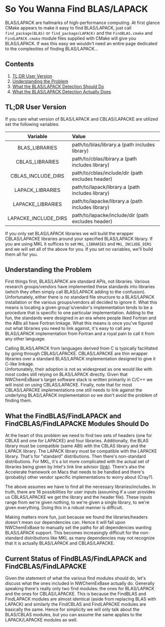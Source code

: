 So You Wanna Find BLAS/LAPACK
=============================

BLAS/LAPACK are hallmarks of high-performance computing.  At first glance CMake
appears to make it easy to find BLAS/LAPACK, just call `find_package(BLAS)` or
`find_package(LAPACK)` and the `FindBLAS.cmake` and `FindLAPACK.cmake` module
files supplied with CMake will give you BLAS/LAPACK.  If was this easy we
wouldn't need an entire page dedicated to the complexities of finding 
BLAS/LAPACK...

Contents
--------

1. [TL;DR User Version](#tl;dr-user-version)
2. [Understanding the Problem](#understanding-the-problem)
3. [What the BLAS/LAPACK Detection Should Do](#what-the-findblas/findlapack-and-findcblas/findlapacke-modules-should-do)
4. [What the BLAS/LAPACK Detection Actually Does](#current-status-of-findblas/findlapack-and-findcblas/findlapacke)

TL;DR User Version
------------------

If you care what version of BLAS/LAPACK and CBLAS/LAPACKE are utilized set the
following variables:

| Variable             | Value                                              |
| :------------------: | :--------------------------------------------------|
| BLAS_LIBRARIES       | path/to/blas/library.a  (path includes library)    |
| CBLAS_LIBRARIES      | path/to/cblas/lbirary.a (path includes library)    |
| CBLAS_INCLUDE_DIRS   | path/to/cblas/include/dir (path excludes header)   |
| LAPACK_LIBRARIES     | path/to/lapack/library.a (path includes library)   |
| LAPACKE_LIBRARIES    | path/to/lapacke/library.a (path includes library)  |
| LAPACKE_INCLUDE_DIRS | path/to/lapacke/include/dir (path excludes header) |

If you only set BLAS/LAPACK libraries we will build the wrapper CBLAS/LAPACKE
libraries around your specified BLAS/LAPACK library.  If you are using MKL it 
suffices to set `MKL_LIBRARIES` and `MKL_INCLUDE_DIRS` and we will set all of 
the above for you.  If you set no variables, we'll build them all for you.

Understanding the Problem
-------------------------

First things first, BLAS/LAPACK are standard APIs, not libraries.  Various 
research groups/vendors have implemented these standards into libraries 
(which they often simply call BLAS/LAPACK adding to the confusion).  
Unfortunately, either there is no standard file structure to a BLAS/LAPACK 
installation or the various groups/vendors all decided to ignore it.  What this
means is locating a given group's/vendor's implementation tends to be a 
procedure that is specific to one particular implementation.  Adding to the fun, 
the standards were designed in an era where people liked Fortran and the ABIs 
all have Fortran linkage.  What this means is once you've figured out what 
libraries you need to link against, it's easy to call any BLAS/LAPACK 
implementation from Fortran and a royal pain to call it from any other language.

Calling BLAS/LAPACK from languages derived from C is typically facilitated by
going through CBLAS/LAPACKE.  CBLAS/LAPACKE are thin wrapper libraries over a 
standard BLAS/LAPACK implementation designed to give it C-like linkage.  
Unfortunately, their adoption is not as widespread as one would like with most
codes still relying on BLAS/LAPACK directly.  Given that NWChemExBase's target
software stack is written primarily in C/C++ we will insist on using 
CBLAS/LAPACKE.  Finally, note that for most CBLAS/LAPACKE implementations one 
still needs to link against the underlying BLAS/LAPACK implementation so we 
don't avoid the problem of finding them.

What the FindBLAS/FindLAPACK and FindCBLAS/FindLAPACKE Modules Should Do
------------------------------------------------------------------------

At the heart of this problem we need to find two sets of headers (one for 
CBLAS and one for LAPACKE) and four libraries.  Additionally, the BLAS library
must be compatible (same ABI) with the CBLAS library and the LAPACK library. The
LAPACK library must be compatible with the LAPACKE library.  That's for 
"standard" distributions.  Then there's non-standard distributions.  For MKL, 
it's a lot more complicated with the actual set of libraries being given by 
Intel's link line advisor 
([link](https://software.intel.com/en-us/articles/intel-mkl-link-line-advisor)).
There's also the Accelerate framework on Macs that needs to be handled and 
there's (probably) other vendor specific implementations to worry about (Cray?).

The above assumes we have to find all the necessary libraries/includes.  In 
truth, there are 16 possibilities for user inputs (assuming if a user provides 
us CBLAS/LAPACKE we get the library and the header file).  These inputs range
from we're given nothing, to we're given a single library, to we're given 
everything.  Doing this in a robust manner is difficult.

Making matters more fun, just because we found the libraries/headers doesn't
mean our dependencies can.  Hence it will fall upon NWChemExBase to manually set
the paths for all dependencies wanting BLAS/LAPACK support.  This becomes 
increasingly difficult for the non-standard distributions like MKL as many 
dependencies may not recognize that it is actually BLAS/LAPACK and 
CBLAS/LAPACKE.

Current Status of FindBLAS/FindLAPACK and FindCBLAS/FindLAPACKE
---------------------------------------------------------------

Given the statement of what the various find modules should do, let's discuss
what the ones included in NWChemExBase actually do.  Generally speaking there's
really only two find modules: the ones for BLAS/LAPACK and the ones for
CBLAS/LAPACKE.  This is because the FindBLAS and FindLAPACK modules are almost
identical (aside from replacing BLAS with LAPACK) and similarly the FindCBLAS
and FindLAPACKE modules are basically the same.  Hence for simplicity we will
only talk about the BLAS/CBLAS modules, but you can assume the same applies to
the LAPACK/LAPACKE modules as well.
